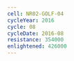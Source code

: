 ```yaml
---
cell: NR02-GOLF-04
cycleYear: 2016
cycle: 08
cycleDate: 2016-08
resistance: 354000
enlightened: 426000
---
```

